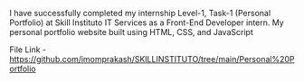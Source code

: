 I have successfully completed my internship Level-1, Task-1 (Personal Portfolio) at Skill Instituto IT Services as a Front-End Developer intern. My personal portfolio website built using HTML, CSS, and JavaScript

File Link - https://github.com/imomprakash/SKILLINSTITUTO/tree/main/Personal%20Portfolio
